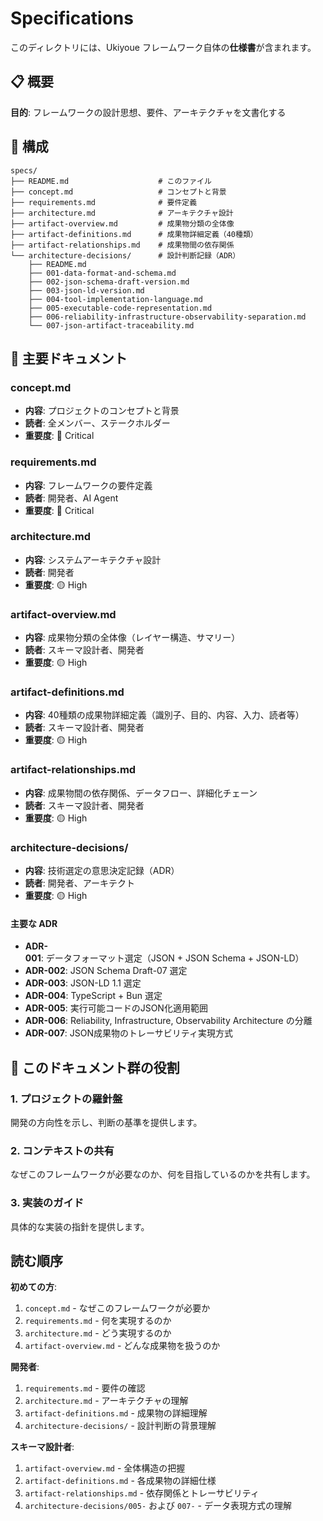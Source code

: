 # Specifications

このディレクトリには、Ukiyoue フレームワーク自体の**仕様書**が含まれます。

## 📋 概要

**目的**: フレームワークの設計思想、要件、アーキテクチャを文書化する

## 📁 構成

```text
specs/
├── README.md                    # このファイル
├── concept.md                   # コンセプトと背景
├── requirements.md              # 要件定義
├── architecture.md              # アーキテクチャ設計
├── artifact-overview.md         # 成果物分類の全体像
├── artifact-definitions.md      # 成果物詳細定義（40種類）
├── artifact-relationships.md    # 成果物間の依存関係
└── architecture-decisions/      # 設計判断記録（ADR）
    ├── README.md
    ├── 001-data-format-and-schema.md
    ├── 002-json-schema-draft-version.md
    ├── 003-json-ld-version.md
    ├── 004-tool-implementation-language.md
    ├── 005-executable-code-representation.md
    ├── 006-reliability-infrastructure-observability-separation.md
    └── 007-json-artifact-traceability.md
```

## 📝 主要ドキュメント

### concept.md

- **内容**: プロジェクトのコンセプトと背景
- **読者**: 全メンバー、ステークホルダー
- **重要度**: 🔴 Critical

### requirements.md

- **内容**: フレームワークの要件定義
- **読者**: 開発者、AI Agent
- **重要度**: 🔴 Critical

### architecture.md

- **内容**: システムアーキテクチャ設計
- **読者**: 開発者
- **重要度**: 🟡 High

### artifact-overview.md

- **内容**: 成果物分類の全体像（レイヤー構造、サマリー）
- **読者**: スキーマ設計者、開発者
- **重要度**: 🟡 High

### artifact-definitions.md

- **内容**: 40種類の成果物詳細定義（識別子、目的、内容、入力、読者等）
- **読者**: スキーマ設計者、開発者
- **重要度**: 🟡 High

### artifact-relationships.md

- **内容**: 成果物間の依存関係、データフロー、詳細化チェーン
- **読者**: スキーマ設計者、開発者
- **重要度**: 🟡 High

### architecture-decisions/

- **内容**: 技術選定の意思決定記録（ADR）
- **読者**: 開発者、アーキテクト
- **重要度**: 🟡 High

#### 主要な ADR

- **ADR-001**: データフォーマット選定（JSON + JSON Schema + JSON-LD）
- **ADR-002**: JSON Schema Draft-07 選定
- **ADR-003**: JSON-LD 1.1 選定
- **ADR-004**: TypeScript + Bun 選定
- **ADR-005**: 実行可能コードのJSON化適用範囲
- **ADR-006**: Reliability, Infrastructure, Observability Architecture の分離
- **ADR-007**: JSON成果物のトレーサビリティ実現方式

## 🎯 このドキュメント群の役割

### 1. プロジェクトの羅針盤

開発の方向性を示し、判断の基準を提供します。

### 2. コンテキストの共有

なぜこのフレームワークが必要なのか、何を目指しているのかを共有します。

### 3. 実装のガイド

具体的な実装の指針を提供します。

## 読む順序

**初めての方**:

1. `concept.md` - なぜこのフレームワークが必要か
2. `requirements.md` - 何を実現するのか
3. `architecture.md` - どう実現するのか
4. `artifact-overview.md` - どんな成果物を扱うのか

**開発者**:

1. `requirements.md` - 要件の確認
2. `architecture.md` - アーキテクチャの理解
3. `artifact-definitions.md` - 成果物の詳細理解
4. `architecture-decisions/` - 設計判断の背景理解

**スキーマ設計者**:

1. `artifact-overview.md` - 全体構造の把握
2. `artifact-definitions.md` - 各成果物の詳細仕様
3. `artifact-relationships.md` - 依存関係とトレーサビリティ
4. `architecture-decisions/005-` および `007-` - データ表現方式の理解
